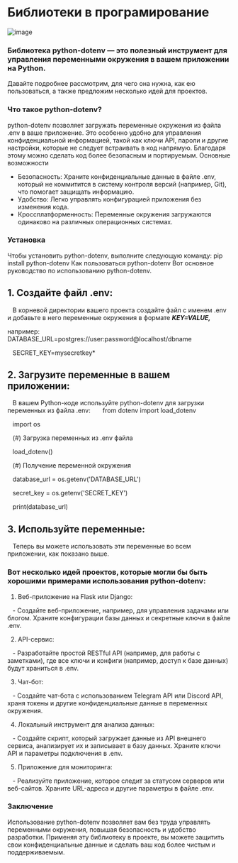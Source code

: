 # Библиотеки в програмирование

![image](https://github.com/user-attachments/assets/9de22318-8bb4-44b4-86f5-d6caea3b6521)

### Библиотека python-dotenv — это полезный инструмент для управления переменными окружения в вашем приложении на Python.
Давайте подробнее рассмотрим, для чего она нужна, как ею пользоваться, а также предложим несколько идей для проектов.

### Что такое python-dotenv?
python-dotenv позволяет загружать переменные окружения из файла .env в ваше приложение.
Это особенно удобно для управления конфиденциальной информацией, такой как ключи API, пароли и другие настройки, которые не следует встраивать в код напрямую.
Благодаря этому можно сделать код более безопасным и портируемым.
Основные возможности
- Безопасность: Храните конфиденциальные данные в файле .env, который не коммитится в систему контроля версий (например, Git), что помогает защищать информацию.
- Удобство: Легко управлять конфигурацией приложения без изменения кода.
- Кроссплатформенность: Переменные окружения загружаются одинаково на различных операционных системах.

### Установка
Чтобы установить python-dotenv, выполните следующую команду:
pip install python-dotenv
Как пользоваться python-dotenv
Вот основное руководство по использованию python-dotenv.

## 1. Создайте файл .env:
   В корневой директории вашего проекта создайте файл с именем .env и добавьте в него переменные окружения в формате ***KEY=VALUE,*** 
   
   например:
  
   DATABASE_URL=postgres://user:password@localhost/dbname
   
   SECRET_KEY=mysecretkey*
  
## 2. Загрузите переменные в вашем приложении:
   В вашем Python-коде используйте python-dotenv для загрузки переменных из файла .env:
  
   from dotenv import load_dotenv
   
   import os
   
   (#) Загрузка переменных из .env файла
   
   load_dotenv()
   
   (#) Получение переменной окружения
   
   database_url = os.getenv('DATABASE_URL')
   
   secret_key = os.getenv('SECRET_KEY')
   
   print(database_url)
  
## 3. Используйте переменные:

   Теперь вы можете использовать эти переменные во всем приложении, как показано выше.
   
### Вот несколько идей проектов, которые могли бы быть хорошими примерами использования python-dotenv:

1. Веб-приложение на Flask или Django:

   - Создайте веб-приложение, например, для управления задачами или блогом. Храните конфигурации базы данных и секретные ключи в файле .env.
   
2. API-сервис:

   - Разработайте простой RESTful API (например, для работы с заметками), где все ключи и конфиги (например, доступ к базе данных) будут храниться в .env.
   
3. Чат-бот:

   - Создайте чат-бота с использованием Telegram API или Discord API, храня токены и другие конфиденциальные данные в переменных окружения.
   
4. Локальный инструмент для анализа данных:

   - Создайте скрипт, который загружает данные из API внешнего сервиса, анализирует их и записывает в базу данных. Храните ключи API и параметры подключения в .env.

5. Приложение для мониторинга:
   
   - Реализуйте приложение, которое следит за статусом серверов или веб-сайтов. Храните URL-адреса и другие параметры в файле .env.
   
### Заключение
Использование python-dotenv позволяет вам без труда управлять переменными окружения, повышая безопасность и удобство разработки.
Применяя эту библиотеку в проекте, вы можете защитить свои конфиденциальные данные и сделать ваш код более чистым и поддерживаемым.
